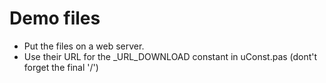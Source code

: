 # Demo files

* Put the files on a web server.
* Use their URL for the _URL_DOWNLOAD constant in uConst.pas
(dont't forget the final '/')